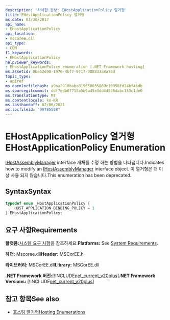 ```yaml
---
description: '자세한 정보: EHostApplicationPolicy 열거형'
title: EHostApplicationPolicy 열거형
ms.date: 03/30/2017
api_name:
- EHostApplicationPolicy
api_location:
- mscoree.dll
api_type:
- COM
f1_keywords:
- EHostApplicationPolicy
helpviewer_keywords:
- EHostApplicationPolicy enumeration [.NET Framework hosting]
ms.assetid: 0be52d90-1976-4bf7-9717-908833a8a78d
topic_type:
- apiref
ms.openlocfilehash: a9aa2910babe819658035869c10358fd24bf46db
ms.sourcegitcommit: ddf7edb67715a5b9a45e3dd44536dabc153c1de0
ms.translationtype: MT
ms.contentlocale: ko-KR
ms.lasthandoff: 02/06/2021
ms.locfileid: "99785508"
---
```

# <a name="ehostapplicationpolicy-enumeration"></a><span data-ttu-id="4e8ff-103">EHostApplicationPolicy 열거형</span><span class="sxs-lookup"><span data-stu-id="4e8ff-103">EHostApplicationPolicy Enumeration</span></span>

<span data-ttu-id="4e8ff-104">[IHostAssemblyManager](ihostassemblymanager-interface.md) interface 개체를 수정 하는 방법을 나타냅니다.</span><span class="sxs-lookup"><span data-stu-id="4e8ff-104">Indicates how to modify an [IHostAssemblyManager](ihostassemblymanager-interface.md) interface object.</span></span> <span data-ttu-id="4e8ff-105">이 열거형은 더 이상 사용 되지 않습니다.</span><span class="sxs-lookup"><span data-stu-id="4e8ff-105">This enumeration has been deprecated.</span></span>  
  
## <a name="syntax"></a><span data-ttu-id="4e8ff-106">Syntax</span><span class="sxs-lookup"><span data-stu-id="4e8ff-106">Syntax</span></span>  
  
```cpp  
typedef enum _HostApplicationPolicy {  
    HOST_APPLICATION_BINDING_POLICY = 1  
} EHostApplicationPolicy;  
```  
  
## <a name="requirements"></a><span data-ttu-id="4e8ff-107">요구 사항</span><span class="sxs-lookup"><span data-stu-id="4e8ff-107">Requirements</span></span>  

 <span data-ttu-id="4e8ff-108">**플랫폼:**[시스템 요구 사항](../../get-started/system-requirements.md)을 참조하세요.</span><span class="sxs-lookup"><span data-stu-id="4e8ff-108">**Platforms:** See [System Requirements](../../get-started/system-requirements.md).</span></span>  
  
 <span data-ttu-id="4e8ff-109">**헤더:** Mscoree.dll</span><span class="sxs-lookup"><span data-stu-id="4e8ff-109">**Header:** MSCorEE.h</span></span>  
  
 <span data-ttu-id="4e8ff-110">**라이브러리:** MSCorEE.dll</span><span class="sxs-lookup"><span data-stu-id="4e8ff-110">**Library:** MSCorEE.dll</span></span>  
  
 <span data-ttu-id="4e8ff-111">**.NET Framework 버전:**[!INCLUDE[net_current_v20plus](../../../../includes/net-current-v20plus-md.md)]</span><span class="sxs-lookup"><span data-stu-id="4e8ff-111">**.NET Framework Versions:** [!INCLUDE[net_current_v20plus](../../../../includes/net-current-v20plus-md.md)]</span></span>  
  
## <a name="see-also"></a><span data-ttu-id="4e8ff-112">참고 항목</span><span class="sxs-lookup"><span data-stu-id="4e8ff-112">See also</span></span>

- [<span data-ttu-id="4e8ff-113">호스팅 열거형</span><span class="sxs-lookup"><span data-stu-id="4e8ff-113">Hosting Enumerations</span></span>](hosting-enumerations.md)
